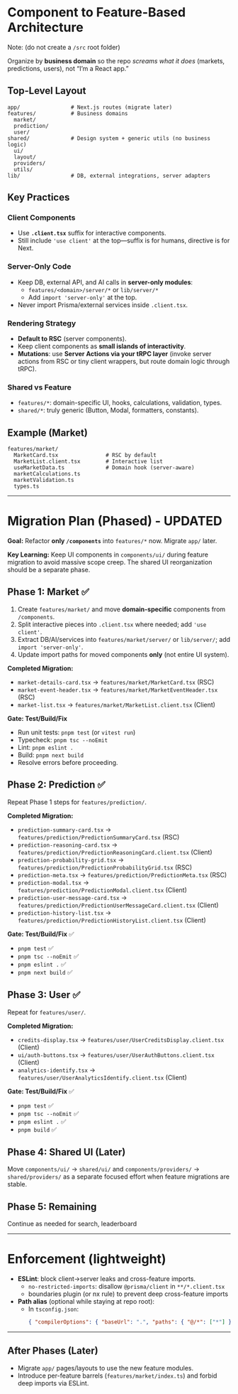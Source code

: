 # Component to Feature-Based Architecture 
Note: (do not create a `/src` root folder)

Organize by **business domain** so the repo *screams what it does* (markets, predictions, users), not “I’m a React app.”

## Top-Level Layout
```
app/                # Next.js routes (migrate later)
features/           # Business domains
  market/
  prediction/
  user/
shared/             # Design system + generic utils (no business logic)
  ui/
  layout/
  providers/
  utils/
lib/                # DB, external integrations, server adapters
```

## Key Practices

### Client Components
- Use **`.client.tsx`** suffix for interactive components.
- Still include `'use client'` at the top—suffix is for humans, directive is for Next.

### Server-Only Code
- Keep DB, external API, and AI calls in **server-only modules**:
  - `features/<domain>/server/*` or `lib/server/*`
  - Add `import 'server-only'` at the top.
- Never import Prisma/external services inside `.client.tsx`.

### Rendering Strategy
- **Default to RSC** (server components).
- Keep client components as **small islands of interactivity**.
- **Mutations**: use **Server Actions via your tRPC layer** (invoke server actions from RSC or tiny client wrappers, but route domain logic through tRPC).

### Shared vs Feature
- `features/*`: domain-specific UI, hooks, calculations, validation, types.
- `shared/*`: truly generic (Button, Modal, formatters, constants).

## Example (Market)
```
features/market/
  MarketCard.tsx               # RSC by default
  MarketList.client.tsx        # Interactive list
  useMarketData.ts             # Domain hook (server-aware)
  marketCalculations.ts
  marketValidation.ts
  types.ts
```

---

# Migration Plan (Phased) - UPDATED

**Goal:** Refactor **only `/components`** into `features/*` now. Migrate `app/` later.

**Key Learning:** Keep UI components in `components/ui/` during feature migration to avoid massive scope creep. The shared UI reorganization should be a separate phase.

## Phase 1: Market ✅ 
1. Create `features/market/` and move **domain-specific** components from `/components`.
2. Split interactive pieces into `.client.tsx` where needed; add `'use client'`.
3. Extract DB/AI/services into `features/market/server/` or `lib/server/`; add `import 'server-only'`.
4. Update import paths for moved components **only** (not entire UI system).

**Completed Migration:**
- `market-details-card.tsx` → `features/market/MarketCard.tsx` (RSC)
- `market-event-header.tsx` → `features/market/MarketEventHeader.tsx` (RSC)  
- `market-list.tsx` → `features/market/MarketList.client.tsx` (Client)

**Gate: Test/Build/Fix**
- Run unit tests: `pnpm test` (or `vitest run`)
- Typecheck: `pnpm tsc --noEmit`
- Lint: `pnpm eslint .`
- Build: `pnpm next build`
- Resolve errors before proceeding.

## Phase 2: Prediction ✅
Repeat Phase 1 steps for `features/prediction/`.

**Completed Migration:**
- `prediction-summary-card.tsx` → `features/prediction/PredictionSummaryCard.tsx` (RSC)
- `prediction-reasoning-card.tsx` → `features/prediction/PredictionReasoningCard.client.tsx` (Client)
- `prediction-probability-grid.tsx` → `features/prediction/PredictionProbabilityGrid.tsx` (RSC)
- `prediction-meta.tsx` → `features/prediction/PredictionMeta.tsx` (RSC)
- `prediction-modal.tsx` → `features/prediction/PredictionModal.client.tsx` (Client)
- `prediction-user-message-card.tsx` → `features/prediction/PredictionUserMessageCard.client.tsx` (Client)
- `prediction-history-list.tsx` → `features/prediction/PredictionHistoryList.client.tsx` (Client)

**Gate: Test/Build/Fix** ✅
- `pnpm test` ✅
- `pnpm tsc --noEmit` ✅
- `pnpm eslint .` ✅
- `pnpm next build` ✅

## Phase 3: User ✅
Repeat for `features/user/`.

**Completed Migration:**
- `credits-display.tsx` → `features/user/UserCreditsDisplay.client.tsx` (Client)
- `ui/auth-buttons.tsx` → `features/user/UserAuthButtons.client.tsx` (Client)
- `analytics-identify.tsx` → `features/user/UserAnalyticsIdentify.client.tsx` (Client)

**Gate: Test/Build/Fix** ✅
- `pnpm test` ✅
- `pnpm tsc --noEmit` ✅
- `pnpm eslint .` ✅ 
- `pnpm build` ✅

## Phase 4: Shared UI (Later)
Move `components/ui/` → `shared/ui/` and `components/providers/` → `shared/providers/` as a separate focused effort when feature migrations are stable.

## Phase 5: Remaining
Continue as needed for search, leaderboard

---

# Enforcement (lightweight)

- **ESLint**: block client→server leaks and cross-feature imports.
  - `no-restricted-imports`: disallow `@prisma/client` in `**/*.client.tsx`
  - boundaries plugin (or nx rule) to prevent deep cross-feature imports
- **Path alias** (optional while staying at repo root):
  - In `tsconfig.json`:
    ```json
    { "compilerOptions": { "baseUrl": ".", "paths": { "@/*": ["*"] } } }
    ```

---

## After Phases (Later)
- Migrate `app/` pages/layouts to use the new feature modules.
- Introduce per-feature barrels (`features/market/index.ts`) and forbid deep imports via ESLint.

